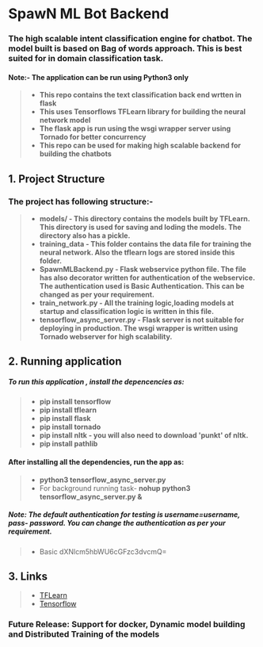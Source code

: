 # SpawN ML Bot Backend
### The high scalable intent classification engine for chatbot. The model built is based on Bag of words approach. This is best suited for in domain classification task.

#### Note:- The application can be run using Python3 only

 
>* **This repo contains the text classification back end wrtten in flask**
>* **This uses Tensorflows TFLearn library for building the neural network model**
>* **The flask app is run using the wsgi wrapper server using Tornado for better concurrency**
>* **This repo can be used for making high scalable backend for building the chatbots**

## 1. Project Structure

### The project has following structure:-
>* **models/ - This directory contains the models built by TFLearn. This directory is used for saving and loding the models. The directory also has a pickle.**
>* **training_data - This folder contains the data file for training the neural network. Also the tflearn logs are stored inside this folder.**
>* **SpawnMLBackend.py - Flask webservice python file. The file has also decorator written for authentication of the webservice. The authentication used is Basic Authentication. This can be changed as per your requirement.**
>* **train_network.py - All the training logic,loading models at startup and classification logic is written in this file.**
>* **tensorflow_async_server.py - Flask server is not suitable for deploying in production. The wsgi wrapper is written using Tornado webserver for high scalability.**

## 2. Running application
##### To run this application , install the depencencies as:
>* **pip install tensorflow**
>* **pip install tflearn**
>* **pip install flask**
>* **pip install tornado**
>* **pip install nltk - you will also need to download 'punkt' of nltk.**
>* **pip install pathlib**

#### After installing all the dependencies, run the app as:
>* **python3 tensorflow_async_server.py**
>* For background running task- **nohup python3 tensorflow_async_server.py &**

##### Note: The default authentication for testing is username=username, pass- password. You can change the authentication as per your requirement.
>* Basic dXNlcm5hbWU6cGFzc3dvcmQ=

## 3. Links

>* [TFLearn](http://tflearn.org/)
>* [Tensorflow](https://www.tensorflow.org/)


### Future Release: Support for docker, Dynamic model building and Distributed Training of the models